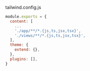 tailwind.config.js

```js
module.exports = {
  content: [
    ...
    './app/**/*.{js,ts,jsx,tsx}',
    './views/**/*.{js,ts,jsx,tsx}',
  ],
  theme: {
    extend: {},
  },
  plugins: [],
}
```
